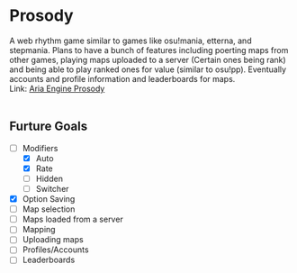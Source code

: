 # Prosody
A web rhythm game similar to games like osu!mania, etterna, and stepmania. Plans to have a bunch of features including poerting maps from other games, playing maps uploaded to a server (Certain ones being rank) and being able to play ranked ones for value (similar to osu!pp). Eventually accounts and profile information and leaderboards for maps. </br>
Link: [Aria Engine Prosody](http://cyphemercury.online/Aria-Engine-Prosody/) </br> </br>

## Furture Goals
 - [ ] Modifiers
   - [x] Auto
   - [x] Rate
   - [ ] Hidden
   - [ ] Switcher
 - [x] Option Saving
 - [ ] Map selection
 - [ ] Maps loaded from a server 
 - [ ] Mapping 
 - [ ] Uploading maps
 - [ ] Profiles/Accounts
 - [ ] Leaderboards
